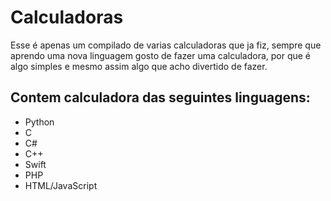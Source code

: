 # Calculadoras
Esse é apenas um compilado de varias calculadoras que ja fiz, sempre que aprendo uma nova linguagem gosto de fazer uma calculadora, por que é algo simples e mesmo assim algo que acho divertido de fazer.

## Contem calculadora das seguintes linguagens:
- Python
- C
- C#
- C++
- Swift
- PHP
- HTML/JavaScript
